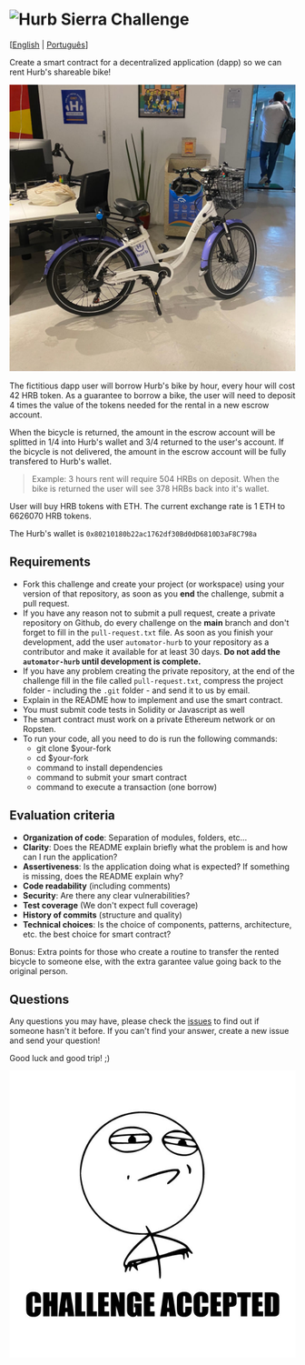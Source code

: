 # <img src="https://avatars1.githubusercontent.com/u/7063040?v=4&s=200.jpg" alt="Hurb" width="24" /> Sierra Challenge

[[English](README.md) | [Português](README.pt.md)]

Create a smart contract for a decentralized application (dapp) so we can rent Hurb's shareable bike!

<p align="center">
 <img src="hurb-bike.jpg" alt="Hurb's Bike" />
</p>

The fictitious dapp user will borrow Hurb's bike by hour, every hour will cost 42 HRB token. As a guarantee to borrow a bike, the user will need to deposit 4 times the value of the tokens needed for the rental in a new escrow account.

When the bicycle is returned, the amount in the escrow account will be splitted in 1/4 into Hurb's wallet and 3/4 returned to the user's account. If the bicycle is not delivered, the amount in the escrow account will be fully transfered to Hurb's wallet.

> Example: 3 hours rent will require 504 HRBs on deposit. When the bike is returned the user will see 378 HRBs back into it's wallet.

User will buy HRB tokens with ETH. The current exchange rate is 1 ETH to 6626070 HRB tokens.

The Hurb's wallet is `0x80210180b22ac1762df30Bd0dD6810D3aF8C798a`

## Requirements

-   Fork this challenge and create your project (or workspace) using your version of that repository, as soon as you **end** the challenge, submit a pull request.
-   If you have any reason not to submit a pull request, create a private repository on Github, do every challenge on the **main** branch and don't forget to fill in the `pull-request.txt` file. As soon as you finish your development, add the user `automator-hurb` to your repository as a contributor and make it available for at least 30 days. **Do not add the `automator-hurb` until development is complete.**
-   If you have any problem creating the private repository, at the end of the challenge fill in the file called `pull-request.txt`, compress the project folder - including the `.git` folder - and send it to us by email.
-   Explain in the README how to implement and use the smart contract.
-   You must submit code tests in Solidity or Javascript as well
-   The smart contract must work on a private Ethereum network or on Ropsten.
-   To run your code, all you need to do is run the following commands:
    -   git clone \$your-fork
    -   cd \$your-fork
    -   command to install dependencies
    -   command to submit your smart contract
    -   command to execute a transaction (one borrow)

## Evaluation criteria

-   **Organization of code**: Separation of modules, folders, etc...
-   **Clarity**: Does the README explain briefly what the problem is and how can I run the application?
-   **Assertiveness**: Is the application doing what is expected? If something is missing, does the README explain why?
-   **Code readability** (including comments)
-   **Security**: Are there any clear vulnerabilities?
-   **Test coverage** (We don't expect full coverage)
-   **History of commits** (structure and quality)
-   **Technical choices**: Is the choice of components, patterns, architecture, etc. the best choice for smart contract?

Bonus: Extra points for those who create a routine to transfer the rented bicycle to someone else, with the extra garantee value going back to the original person.

## Questions

Any questions you may have, please check the [issues](https://github.com/HurbCom/challenge-sierra/issues) to find out if someone hasn't it before. If you can't find your answer, create a new issue and send your question!

Good luck and good trip! ;)

<p align="center">
 <img src="ca.jpg" alt="Challange accepted" />
</p>
